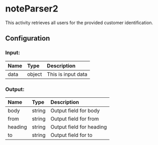 # noteParser2

This activity retrieves all users for the provided customer identification.

## Configuration

### Input:
| Name  | Type   | Description       |
| :---- | :----- | :---------------- |
| data  | object | This is input data |

### Output:
| Name  | Type   | Description       |
| :---- | :----- | :---------------- |
| body | string | Output field for body |
| from | string | Output field for from |
| heading | string | Output field for heading |
| to | string | Output field for to |


